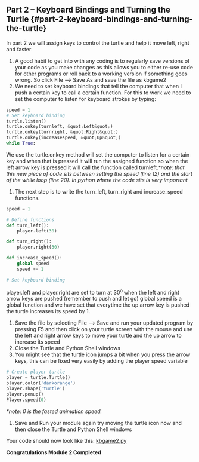 ## Part 2 – Keyboard Bindings and Turning the Turtle {#part-2-keyboard-bindings-and-turning-the-turtle}

In part 2 we will assign keys to control the turtle and help it move left, right and faster

1.  A good habit to get into with any coding is to regularly save versions of your code as you make changes as this allows you to either re-use code for other programs or roll back to a working version if something goes wrong. So click File --&gt; Save As and save the file as kbgame2
2.  We need to set keyboard bindings that tell the computer that when I push a certain key to call a certain function. For this to work we need to set the computer to listen for keyboard strokes by typing:

```python
speed = 1
# Set keyboard binding
turtle.listen()
turtle.onkey(turnleft, &quot;Left&quot;)
turtle.onkey(turnright, &quot;Right&quot;)
turtle.onkey(increasespeed, &quot;Up&quot;)
while True:
```

We use the turtle.onkey method will set the computer to listen for a certain key and when that is pressed it will run the assigned function.so when the left arrow key is pressed it will call the function called turnleft._*note: that this new piece of code sits between setting the speed (line 12) and the start of the while loop (line 20). In python where the code sits is very important_

1.  The next step is to write the turn_left, turn_right and increase_speed functions.

```python
speed = 1

# Define functions
def turn_left():
    player.left(30)

def turn_right():
    player.right(30)

def increase_speed():
    global speed
    speed += 1

# Set keyboard binding
```

player.left and player.right are set to turn at 30<sup>o </sup> when the left and right arrow keys are pushed (remember to push and let go) global speed is a global function and we have set that everytime the up arrow key is pushed the turtle increases its speed by 1.

1.  Save the file by selecting File --&gt; Save and run your updated program by pressing F5 and then click on your turtle screen with the mouse and use the left and right arrow keys to move your turtle and the up arrow to increase its speed
2.  Close the Turtle and Python Shell windows
3.  You might see that the turtle icon jumps a bit when you press the arrow keys, this can be fixed very easily by adding the player speed variable

```python
# Create player turtle
player = turtle.Turtle()
player.color('darkorange')
player.shape('turtle')
player.penup()
Player.speed(0)
```

_*note: 0 is the fasted animation speed._

1.  Save and Run your module again try moving the turtle icon now and then close the Turtle and Python Shell windows

Your code should now look like this: [kbgame2.py](/src/kbgame2.py)

**Congratulations Module 2 Completed**
